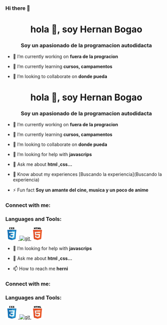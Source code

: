 ### Hi there 👋<h1 align="center">hola 👋, soy Hernan Bogao</h1>
<h3 align="center">Soy un apasionado de la programacion autodidacta</h3>

- 🔭 I’m currently working on **fuera de la progracion**

- 🌱 I’m currently learning **cursos, campamentos**

- 👯 I’m looking to collaborate on **donde pueda**
<h1 align="center">hola 👋, soy Hernan Bogao</h1>
<h3 align="center">Soy un apasionado de la programacion autodidacta</h3>

- 🔭 I’m currently working on **fuera de la progracion**

- 🌱 I’m currently learning **cursos, campamentos**

- 👯 I’m looking to collaborate on **donde pueda**

- 🤝 I’m looking for help with **javascrips**

- 💬 Ask me about **html ,css...**

- 📄 Know about my experiences [Buscando la experiencia](Buscando la experiencia)

- ⚡ Fun fact **Soy un amante del cine, musica y un poco de anime**

<h3 align="left">Connect with me:</h3>
<p align="left">
</p>

<h3 align="left">Languages and Tools:</h3>
<p align="left"> <a href="https://www.w3schools.com/css/" target="_blank" rel="noreferrer"> <img src="https://raw.githubusercontent.com/devicons/devicon/master/icons/css3/css3-original-wordmark.svg" alt="css3" width="40" height="40"/> </a> <a href="https://git-scm.com/" target="_blank" rel="noreferrer"> <img src="https://www.vectorlogo.zone/logos/git-scm/git-scm-icon.svg" alt="git" width="40" height="40"/> </a> <a href="https://www.w3.org/html/" target="_blank" rel="noreferrer"> <img src="https://raw.githubusercontent.com/devicons/devicon/master/icons/html5/html5-original-wordmark.svg" alt="html5" width="40" height="40"/> </a> </p>

- 🤝 I’m looking for help with **javascrips**

- 💬 Ask me about **html ,css...**

- 📫 How to reach me **herni**

<h3 align="left">Connect with me:</h3>
<p align="left">
</p>

<h3 align="left">Languages and Tools:</h3>
<p align="left"> <a href="https://www.w3schools.com/css/" target="_blank" rel="noreferrer"> <img src="https://raw.githubusercontent.com/devicons/devicon/master/icons/css3/css3-original-wordmark.svg" alt="css3" width="40" height="40"/> </a> <a href="https://git-scm.com/" target="_blank" rel="noreferrer"> <img src="https://www.vectorlogo.zone/logos/git-scm/git-scm-icon.svg" alt="git" width="40" height="40"/> </a> <a href="https://www.w3.org/html/" target="_blank" rel="noreferrer"> <img src="https://raw.githubusercontent.com/devicons/devicon/master/icons/html5/html5-original-wordmark.svg" alt="html5" width="40" height="40"/> </a> </p>


<!--
**Hernan73/Hernan73** is a ✨ _special_ ✨ repository because its `README.md` (this file) appears on your GitHub profile.

Here are some ideas to get you started:

- 🔭 I’m currently working on ...
- 🌱 I’m currently learning ...
- 👯 I’m looking to collaborate on ...
- 🤔 I’m looking for help with ...
- 💬 Ask me about ...
- 📫 How to reach me: ...
- 😄 Pronouns: ...
- ⚡ Fun fact: ...
-->
